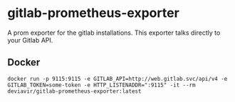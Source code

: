 # gitlab-prometheus-exporter
A prom exporter for the gitlab installations. This exporter talks directly to
your Gitlab API.

## Docker

```
docker run -p 9115:9115 -e GITLAB_API=http://web.gitlab.svc/api/v4 -e GITLAB_TOKEN=some-token -e HTTP_LISTENADDR=":9115" -it --rm deviavir/gitlab-prometheus-exporter:latest
```
